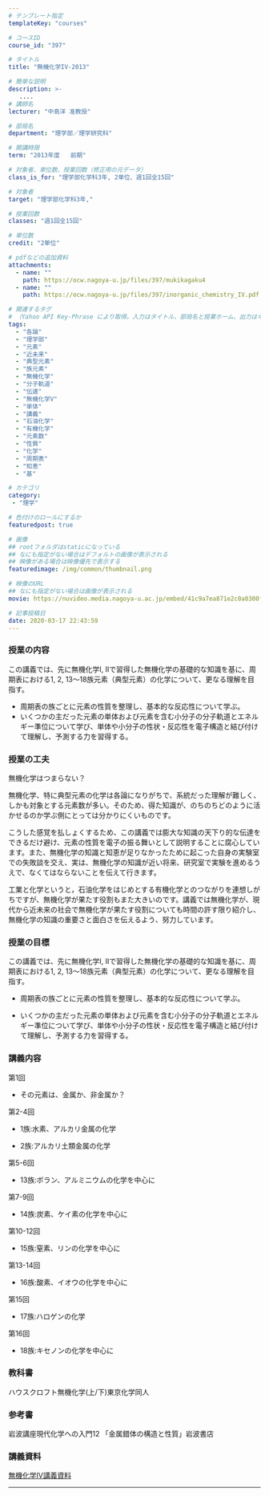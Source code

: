 ```yaml
---
# テンプレート指定
templateKey: "courses"

# コースID
course_id: "397"

# タイトル
title: "無機化学IV-2013"

# 簡単な説明
description: >-
   ....
# 講師名
lecturer: "中島洋 准教授"

# 部局名
department: "理学部／理学研究科"

# 開講時限
term: "2013年度	前期"

# 対象者、単位数、授業回数（修正用の元データ）
class_is_for: "理学部化学科3年, 2単位、週1回全15回"

# 対象者
target: "理学部化学科3年,"

# 授業回数
classes: "週1回全15回"

# 単位数
credit: "2単位"

# pdfなどの追加資料
attachments:
  - name: "" 
    path: https://ocw.nagoya-u.jp/files/397/mukikagaku4
  - name: "" 
    path: https://ocw.nagoya-u.jp/files/397/inorganic_chemistry_IV.pdf

# 関連するタグ
# （Yahoo API Key-Phrase により取得。入力はタイトル、部局名と授業ホーム、出力はキーフレーズ（tags））
tags:
  - "各論"
  - "理学部"
  - "元素"
  - "近未来"
  - "典型元素"
  - "族元素"
  - "無機化学"
  - "分子軌道"
  - "伝達"
  - "無機化学V"
  - "単体"
  - "講義"
  - "石油化学"
  - "有機化学"
  - "元素数"
  - "性質"
  - "化学"
  - "周期表"
  - "知恵"
  - "基"

# カテゴリ
category:
 - "理学"

# 色付けのロールにするか
featuredpost: true

# 画像
## rootフォルダはstaticになっている
## なにも指定がない場合はデフォルトの画像が表示される
## 映像がある場合は映像優先で表示する
featuredimage: /img/common/thumbnail.png

# 映像のURL
## なにも指定がない場合は画像が表示される
movie: https://nuvideo.media.nagoya-u.ac.jp/embed/41c9a7ea871e2c0a0300f774c115df071c061c86

# 記事投稿日
date: 2020-03-17 22:43:59
---
```


### 授業の内容

この講義では、先に無機化学I, IIで習得した無機化学の基礎的な知識を基に、周期表における1, 2, 13〜18族元素（典型元素）の化学について、更なる理解を目指す。 

  * 周期表の族ごとに元素の性質を整理し、基本的な反応性について学ぶ。
  * いくつかの主だった元素の単体および元素を含む小分子の分子軌道とエネルギー準位について学び、単体や小分子の性状・反応性を電子構造と結び付けて理解し、予測する力を習得する。


### 授業の工夫

無機化学はつまらない？

無機化学、特に典型元素の化学は各論になりがちで、系統だった理解が難しく、しかも対象とする元素数が多い。そのため、得た知識が、のちのちどのように活かせるのか学ぶ側にとっては分かりにくいものです。 

こうした感覚を払しょくするため、この講義では膨大な知識の天下り的な伝達をできるだけ避け、元素の性質を電子の振る舞いとして説明することに腐心しています。また、無機化学の知識と知恵が足りなかったために起こった自身の実験室での失敗談を交え、実は、無機化学の知識が近い将来、研究室で実験を進めるうえで、なくてはならないことを伝えて行きます。 

工業と化学というと，石油化学をはじめとする有機化学とのつながりを連想しがちですが、無機化学が果たす役割もまた大きいのです。講義では無機化学が、現代から近未来の社会で無機化学が果たす役割についても時間の許す限り紹介し、無機化学の知識の重要さと面白さを伝えるよう、努力しています。





### 授業の目標

この講義では、先に無機化学I, IIで習得した無機化学の基礎的な知識を基に、周期表における1, 2, 13〜18族元素（典型元素）の化学について、更なる理解を目指す。

* 周期表の族ごとに元素の性質を整理し、基本的な反応性について学ぶ。

* いくつかの主だった元素の単体および元素を含む小分子の分子軌道とエネルギー準位について学び、単体や小分子の性状・反応性を電子構造と結び付けて理解し、予測する力を習得する。

### 講義内容

第1回

- その元素は、金属か、非金属か？

第2-4回

- 1族:水素、アルカリ金属の化学

- 2族:アルカリ土類金属の化学

第5-6回

- 13族:ボラン、アルミニウムの化学を中心に

第7-9回

- 14族:炭素、ケイ素の化学を中心に

第10-12回

- 15族:窒素、リンの化学を中心に

第13-14回

- 16族:酸素、イオウの化学を中心に

第15回

- 17族:ハロゲンの化学

第16回

- 18族:キセノンの化学を中心に

### 教科書

ハウスクロフト無機化学(上/下)東京化学同人

### 参考書

岩波講座現代化学への入門12 「金属錯体の構造と性質」岩波書店





### 講義資料

[無機化学IV講義資料](https://ocw.nagoya-u.jp/files/397/inorganic_chemistry_IV.pdf) 











-----
